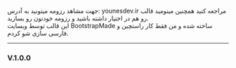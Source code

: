 جهت مشاهد رزومه میتونید به آدرس: younesdev.ir مراجعه کنید همچنین مینومید قالب رو هم در اختیار داشته باشید و رزومه خودتون رو بسازید.
<br>
این قالب توسط وبسایت BootstrapMade ساخته شده و من فقط کار راستچین و فارسی سازی شو کردم. 
<hr>
<h3>V.1.0.0</h3>
